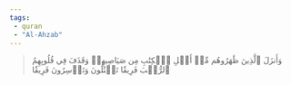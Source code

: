 ```yaml
---
tags: 
 - quran 
 - "Al-Ahzab"
---
```


> وَأَنزَلَ ٱلَّذِينَ ظَٰهَرُوهُم مِّنۡ أَهۡلِ ٱلۡكِتَٰبِ مِن صَيَاصِيهِمۡ وَقَذَفَ فِي قُلُوبِهِمُ ٱلرُّعۡبَ فَرِيقٗا تَقۡتُلُونَ وَتَأۡسِرُونَ فَرِيقٗا
